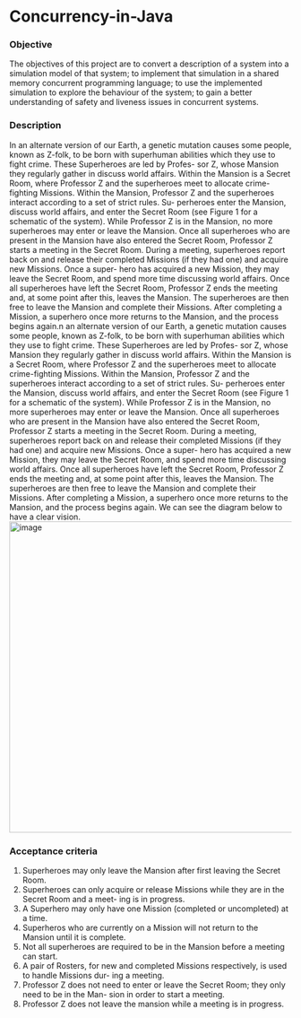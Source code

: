 # Concurrency-in-Java

### Objective
The objectives of this project are to convert a description of a system into a simulation model of that system; to implement that simulation in a shared memory concurrent programming language; to use the implemented simulation to explore the behaviour of the system; to gain a better understanding of safety and liveness issues in concurrent systems.

### Description
In an alternate version of our Earth, a genetic mutation causes some people, known as Z-folk, to be
born with superhuman abilities which they use to fight crime. These Superheroes are led by Profes-
sor Z, whose Mansion they regularly gather in discuss world affairs. Within the Mansion is a Secret
Room, where Professor Z and the superheroes meet to allocate crime-fighting Missions.
Within the Mansion, Professor Z and the superheroes interact according to a set of strict rules. Su-
perheroes enter the Mansion, discuss world affairs, and enter the Secret Room (see Figure 1 for a
schematic of the system). While Professor Z is in the Mansion, no more superheroes may enter or
leave the Mansion. Once all superheroes who are present in the Mansion have also entered the Secret
Room, Professor Z starts a meeting in the Secret Room. During a meeting, superheroes report back
on and release their completed Missions (if they had one) and acquire new Missions. Once a super-
hero has acquired a new Mission, they may leave the Secret Room, and spend more time discussing
world affairs. Once all superheroes have left the Secret Room, Professor Z ends the meeting and, at
some point after this, leaves the Mansion. The superheroes are then free to leave the Mansion and
complete their Missions. After completing a Mission, a superhero once more returns to the Mansion,
and the process begins again.n an alternate version of our Earth, a genetic mutation causes some people, known as Z-folk, to be
born with superhuman abilities which they use to fight crime. These Superheroes are led by Profes-
sor Z, whose Mansion they regularly gather in discuss world affairs. Within the Mansion is a Secret
Room, where Professor Z and the superheroes meet to allocate crime-fighting Missions.
Within the Mansion, Professor Z and the superheroes interact according to a set of strict rules. Su-
perheroes enter the Mansion, discuss world affairs, and enter the Secret Room (see Figure 1 for a
schematic of the system). While Professor Z is in the Mansion, no more superheroes may enter or
leave the Mansion. Once all superheroes who are present in the Mansion have also entered the Secret
Room, Professor Z starts a meeting in the Secret Room. During a meeting, superheroes report back
on and release their completed Missions (if they had one) and acquire new Missions. Once a super-
hero has acquired a new Mission, they may leave the Secret Room, and spend more time discussing
world affairs. Once all superheroes have left the Secret Room, Professor Z ends the meeting and, at
some point after this, leaves the Mansion. The superheroes are then free to leave the Mansion and
complete their Missions. After completing a Mission, a superhero once more returns to the Mansion,
and the process begins again.
We can see the diagram below to have a clear vision.
    <img width="555" alt="image" src="https://user-images.githubusercontent.com/111235521/229538033-6f359aec-fad1-4ad5-a8d7-bf59c70b815e.png">



### Acceptance criteria
1. Superheroes may only leave the Mansion after first leaving the Secret Room.
2. Superheroes can only acquire or release Missions while they are in the Secret Room and a meet-
ing is in progress.
3. A Superhero may only have one Mission (completed or uncompleted) at a time.
4. Superheros who are currently on a Mission will not return to the Mansion until it is complete.
5. Not all superheroes are required to be in the Mansion before a meeting can start.
6. A pair of Rosters, for new and completed Missions respectively, is used to handle Missions dur-
ing a meeting.
7. Professor Z does not need to enter or leave the Secret Room; they only need to be in the Man-
sion in order to start a meeting.
8. Professor Z does not leave the mansion while a meeting is in progress.

